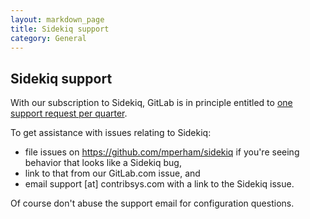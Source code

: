 ```yaml
---
layout: markdown_page
title: Sidekiq support
category: General
---
```


## Sidekiq support

With our subscription to Sidekiq, GitLab is in principle entitled to [one support request per quarter](https://github.com/mperham/sidekiq/wiki/Commercial-Support#priority-support).

To get assistance with issues relating to Sidekiq:

- file issues on https://github.com/mperham/sidekiq if you're seeing behavior that looks like a Sidekiq bug,
- link to that from our GitLab.com issue, and
- email support [at] contribsys.com with a link to the Sidekiq issue.

Of course don't abuse the support email for configuration questions.
